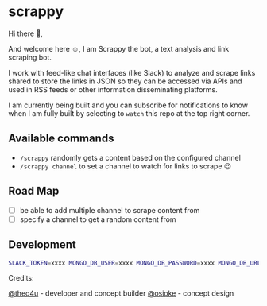 # scrappy

Hi there 👋,

And welcome here ☺️, I am Scrappy the bot, a text analysis and link scraping bot.

I work with feed-like chat interfaces (like Slack) to analyze and scrape links shared to store the links in JSON so they can be accessed via APIs and used in RSS feeds or other information disseminating platforms.

I am currently being built and you can subscribe for notifications to know when I am fully built by selecting to `watch` this repo at the top right corner.

## Available commands
* `/scrappy` randomly gets a content based on the  configured channel
* `/scrappy channel` to set a channel to watch for links to scrape 😉

## Road Map
* [ ] be able to add multiple channel to scrape content from
* [ ] specify a channel to get a random content from

## Development
```sh
SLACK_TOKEN=xxxx MONGO_DB_USER=xxxx MONGO_DB_PASSWORD=xxxx MONGO_DB_URL=xxxx sails lift
```


Credits:

[@theo4u](https://github.com/theo4u) - developer and concept builder
[@osioke](https://github.com/osioke) - concept design

